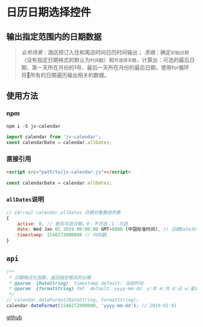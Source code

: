 # 日历日期选择控件
## 输出指定范围内的日期数据
> _业务场景_：酒店预订入住和离店时间日历时间输出；
> _思路_：确定`初始日期`（没有指定日期格式的默认为`时间戳`）和`可选择天数`，计算出：可选的最后日期、第一天所在月份的1号、最后一天所在月份的最后日期，使用for循环将所有的日期遍历输出相关的数据。
## 使用方法
### npm
```
npm i -S jv-calendar
```
```js
import calendar from 'jv-calendar';
const calendarDate = calendar.allDates;
```
### 直接引用
```html
<script src="path/to/jv-calendar.js"></script>
```
```js
const calendarDate = calendar.allDates;
```
### `allDates`说明
```js
// {Array} calendar.allDates 日期对象数组列表
{
    active: 0, // 是否可选日期，0：不可选；1：可选
    date: Wed Jan 01 2019 00:00:00 GMT+0800 (中国标准时间), // 日期Date对象
    timestamp: 1546272000000 // 时间戳
}
```
## `api`
```js
/**
 * 日期格式化函数，返回指定格式的日期
 * @param  {DateString}  timestamp default: 当前时间
 * @param  {formatString} fmt  default: yyyy-mm-dd  y:年 m:月 d:日 w:星期 h:小时 M:分钟 s:秒
 */
// calendar.dateFormat(DateString, formatString);
calendar.dateFormat(1546272000000, 'yyyy-mm-dd'); // 2019-01-01
```
[github](https://github.com/Jv-Juven/jscode/tree/master/lib/calendar)